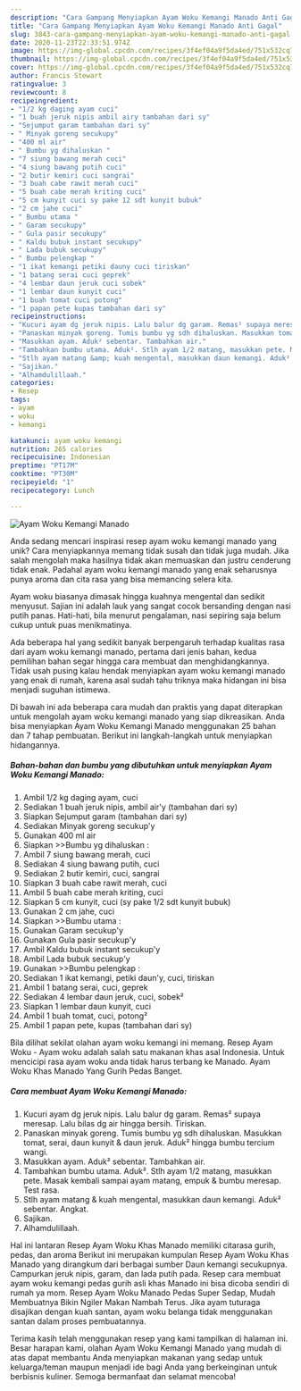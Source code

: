 ```yaml
---
description: "Cara Gampang Menyiapkan Ayam Woku Kemangi Manado Anti Gagal"
title: "Cara Gampang Menyiapkan Ayam Woku Kemangi Manado Anti Gagal"
slug: 3843-cara-gampang-menyiapkan-ayam-woku-kemangi-manado-anti-gagal
date: 2020-11-23T22:33:51.974Z
image: https://img-global.cpcdn.com/recipes/3f4ef04a9f5da4ed/751x532cq70/ayam-woku-kemangi-manado-foto-resep-utama.jpg
thumbnail: https://img-global.cpcdn.com/recipes/3f4ef04a9f5da4ed/751x532cq70/ayam-woku-kemangi-manado-foto-resep-utama.jpg
cover: https://img-global.cpcdn.com/recipes/3f4ef04a9f5da4ed/751x532cq70/ayam-woku-kemangi-manado-foto-resep-utama.jpg
author: Francis Stewart
ratingvalue: 3
reviewcount: 8
recipeingredient:
- "1/2 kg daging ayam cuci"
- "1 buah jeruk nipis ambil airy tambahan dari sy"
- "Sejumput garam tambahan dari sy"
- " Minyak goreng secukupy"
- "400 ml air"
- " Bumbu yg dihaluskan "
- "7 siung bawang merah cuci"
- "4 siung bawang putih cuci"
- "2 butir kemiri cuci sangrai"
- "3 buah cabe rawit merah cuci"
- "5 buah cabe merah kriting cuci"
- "5 cm kunyit cuci sy pake 12 sdt kunyit bubuk"
- "2 cm jahe cuci"
- " Bumbu utama "
- " Garam secukupy"
- " Gula pasir secukupy"
- " Kaldu bubuk instant secukupy"
- " Lada bubuk secukupy"
- " Bumbu pelengkap "
- "1 ikat kemangi petiki dauny cuci tiriskan"
- "1 batang serai cuci geprek"
- "4 lembar daun jeruk cuci sobek"
- "1 lembar daun kunyit cuci"
- "1 buah tomat cuci potong"
- "1 papan pete kupas tambahan dari sy"
recipeinstructions:
- "Kucuri ayam dg jeruk nipis. Lalu balur dg garam. Remas² supaya meresap. Lalu bilas dg air hingga bersih. Tiriskan."
- "Panaskan minyak goreng. Tumis bumbu yg sdh dihaluskan. Masukkan tomat, serai, daun kunyit &amp; daun jeruk. Aduk² hingga bumbu tercium wangi."
- "Masukkan ayam. Aduk² sebentar. Tambahkan air."
- "Tambahkan bumbu utama. Aduk². Stlh ayam 1/2 matang, masukkan pete. Masak kembali sampai ayam matang, empuk &amp; bumbu meresap. Test rasa."
- "Stlh ayam matang &amp; kuah mengental, masukkan daun kemangi. Aduk² sebentar. Angkat."
- "Sajikan."
- "Alhamdulillaah."
categories:
- Resep
tags:
- ayam
- woku
- kemangi

katakunci: ayam woku kemangi 
nutrition: 265 calories
recipecuisine: Indonesian
preptime: "PT17M"
cooktime: "PT30M"
recipeyield: "1"
recipecategory: Lunch

---
```



![Ayam Woku Kemangi Manado](https://img-global.cpcdn.com/recipes/3f4ef04a9f5da4ed/751x532cq70/ayam-woku-kemangi-manado-foto-resep-utama.jpg)

Anda sedang mencari inspirasi resep ayam woku kemangi manado yang unik? Cara menyiapkannya memang tidak susah dan tidak juga mudah. Jika salah mengolah maka hasilnya tidak akan memuaskan dan justru cenderung tidak enak. Padahal ayam woku kemangi manado yang enak seharusnya punya aroma dan cita rasa yang bisa memancing selera kita.

Ayam woku biasanya dimasak hingga kuahnya mengental dan sedikit menyusut. Sajian ini adalah lauk yang sangat cocok bersanding dengan nasi putih panas. Hati-hati, bila menurut pengalaman, nasi sepiring saja belum cukup untuk puas menikmatinya.

Ada beberapa hal yang sedikit banyak berpengaruh terhadap kualitas rasa dari ayam woku kemangi manado, pertama dari jenis bahan, kedua pemilihan bahan segar hingga cara membuat dan menghidangkannya. Tidak usah pusing kalau hendak menyiapkan ayam woku kemangi manado yang enak di rumah, karena asal sudah tahu triknya maka hidangan ini bisa menjadi suguhan istimewa.


Di bawah ini ada beberapa cara mudah dan praktis yang dapat diterapkan untuk mengolah ayam woku kemangi manado yang siap dikreasikan. Anda bisa menyiapkan Ayam Woku Kemangi Manado menggunakan 25 bahan dan 7 tahap pembuatan. Berikut ini langkah-langkah untuk menyiapkan hidangannya.

<!--inarticleads1-->

##### Bahan-bahan dan bumbu yang dibutuhkan untuk menyiapkan Ayam Woku Kemangi Manado:

1. Ambil 1/2 kg daging ayam, cuci
1. Sediakan 1 buah jeruk nipis, ambil air&#39;y (tambahan dari sy)
1. Siapkan Sejumput garam (tambahan dari sy)
1. Sediakan  Minyak goreng secukup&#39;y
1. Gunakan 400 ml air
1. Siapkan  &gt;&gt;Bumbu yg dihaluskan :
1. Ambil 7 siung bawang merah, cuci
1. Sediakan 4 siung bawang putih, cuci
1. Sediakan 2 butir kemiri, cuci, sangrai
1. Siapkan 3 buah cabe rawit merah, cuci
1. Ambil 5 buah cabe merah kriting, cuci
1. Siapkan 5 cm kunyit, cuci (sy pake 1/2 sdt kunyit bubuk)
1. Gunakan 2 cm jahe, cuci
1. Siapkan  &gt;&gt;Bumbu utama :
1. Gunakan  Garam secukup&#39;y
1. Gunakan  Gula pasir secukup&#39;y
1. Ambil  Kaldu bubuk instant secukup&#39;y
1. Ambil  Lada bubuk secukup&#39;y
1. Gunakan  &gt;&gt;Bumbu pelengkap :
1. Sediakan 1 ikat kemangi, petiki daun&#39;y, cuci, tiriskan
1. Ambil 1 batang serai, cuci, geprek
1. Sediakan 4 lembar daun jeruk, cuci, sobek²
1. Siapkan 1 lembar daun kunyit, cuci
1. Ambil 1 buah tomat, cuci, potong²
1. Ambil 1 papan pete, kupas (tambahan dari sy)


Bila dilihat sekilat olahan ayam woku kemangi ini memang. Resep Ayam Woku - Ayam woku adalah salah satu makanan khas asal Indonesia. Untuk mencicipi rasa ayam woku anda tidak harus terbang ke Manado. Ayam Woku Khas Manado Yang Gurih Pedas Banget. 

<!--inarticleads2-->

##### Cara membuat Ayam Woku Kemangi Manado:

1. Kucuri ayam dg jeruk nipis. Lalu balur dg garam. Remas² supaya meresap. Lalu bilas dg air hingga bersih. Tiriskan.
1. Panaskan minyak goreng. Tumis bumbu yg sdh dihaluskan. Masukkan tomat, serai, daun kunyit &amp; daun jeruk. Aduk² hingga bumbu tercium wangi.
1. Masukkan ayam. Aduk² sebentar. Tambahkan air.
1. Tambahkan bumbu utama. Aduk². Stlh ayam 1/2 matang, masukkan pete. Masak kembali sampai ayam matang, empuk &amp; bumbu meresap. Test rasa.
1. Stlh ayam matang &amp; kuah mengental, masukkan daun kemangi. Aduk² sebentar. Angkat.
1. Sajikan.
1. Alhamdulillaah.


Hal ini lantaran Resep Ayam Woku Khas Manado memiliki citarasa gurih, pedas, dan aroma Berikut ini merupakan kumpulan Resep Ayam Woku Khas Manado yang dirangkum dari berbagai sumber Daun kemangi secukupnya. Campurkan jeruk nipis, garam, dan lada putih pada. Resep cara membuat ayam woku kemangi pedas gurih asli khas Manado ini bisa dicoba sendiri di rumah ya mom. Resep Ayam Woku Manado Pedas Super Sedap, Mudah Membuatnya Bikin Ngiler Makan Nambah Terus. Jika ayam tuturaga disajikan dengan kuah santan, ayam woku belanga tidak menggunakan santan dalam proses pembuatannya. 

Terima kasih telah menggunakan resep yang kami tampilkan di halaman ini. Besar harapan kami, olahan Ayam Woku Kemangi Manado yang mudah di atas dapat membantu Anda menyiapkan makanan yang sedap untuk keluarga/teman maupun menjadi ide bagi Anda yang berkeinginan untuk berbisnis kuliner. Semoga bermanfaat dan selamat mencoba!
